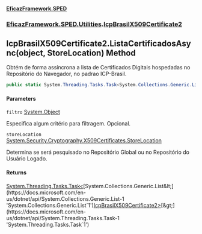 #### [EficazFramework.SPED](EficazFrameworkSPED.md 'EficazFramework SPED')
### [EficazFramework.SPED.Utilities](EficazFramework.SPED.Utilities.md 'EficazFramework.SPED.Utilities').[IcpBrasilX509Certificate2](EficazFramework.SPED.Utilities/IcpBrasilX509Certificate2.md 'EficazFramework.SPED.Utilities.IcpBrasilX509Certificate2')

## IcpBrasilX509Certificate2.ListaCertificadosAsync(object, StoreLocation) Method

Obtém de forma assíncrona a lista de Certificados Digitais hospedadas no Repositório do Navegador, no padrao ICP-Brasil.

```csharp
public static System.Threading.Tasks.Task<System.Collections.Generic.List<EficazFramework.SPED.Utilities.IcpBrasilX509Certificate2>> ListaCertificadosAsync(object filtro, System.Security.Cryptography.X509Certificates.StoreLocation storeLocation);
```
#### Parameters

<a name='EficazFramework.SPED.Utilities.IcpBrasilX509Certificate2.ListaCertificadosAsync(object,System.Security.Cryptography.X509Certificates.StoreLocation).filtro'></a>

`filtro` [System.Object](https://docs.microsoft.com/en-us/dotnet/api/System.Object 'System.Object')

Especifica algum critério para filtragem. Opcional.

<a name='EficazFramework.SPED.Utilities.IcpBrasilX509Certificate2.ListaCertificadosAsync(object,System.Security.Cryptography.X509Certificates.StoreLocation).storeLocation'></a>

`storeLocation` [System.Security.Cryptography.X509Certificates.StoreLocation](https://docs.microsoft.com/en-us/dotnet/api/System.Security.Cryptography.X509Certificates.StoreLocation 'System.Security.Cryptography.X509Certificates.StoreLocation')

Determina se será pesquisado no Repositório Global ou no Repositório do Usuário Logado.

#### Returns
[System.Threading.Tasks.Task&lt;](https://docs.microsoft.com/en-us/dotnet/api/System.Threading.Tasks.Task-1 'System.Threading.Tasks.Task`1')[System.Collections.Generic.List&lt;](https://docs.microsoft.com/en-us/dotnet/api/System.Collections.Generic.List-1 'System.Collections.Generic.List`1')[IcpBrasilX509Certificate2](EficazFramework.SPED.Utilities/IcpBrasilX509Certificate2.md 'EficazFramework.SPED.Utilities.IcpBrasilX509Certificate2')[&gt;](https://docs.microsoft.com/en-us/dotnet/api/System.Collections.Generic.List-1 'System.Collections.Generic.List`1')[&gt;](https://docs.microsoft.com/en-us/dotnet/api/System.Threading.Tasks.Task-1 'System.Threading.Tasks.Task`1')